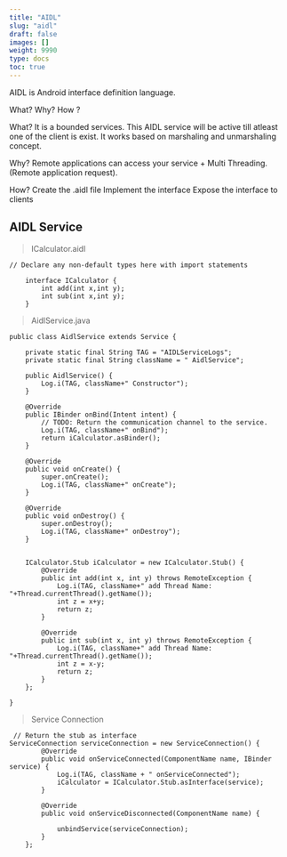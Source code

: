 ```yaml
---
title: "AIDL"
slug: "aidl"
draft: false
images: []
weight: 9990
type: docs
toc: true
---
```


AIDL is Android interface definition language.

What? Why? How ?

What?
It is a bounded services.
This AIDL service will be active till atleast one of the client is exist.
It works based on marshaling and unmarshaling concept.

Why?
Remote applications can access your service +
Multi Threading.(Remote application request).

How?
Create the .aidl file
Implement the interface
Expose the interface to clients

## AIDL Service
> ICalculator.aidl

    // Declare any non-default types here with import statements
    
        interface ICalculator {
            int add(int x,int y);
            int sub(int x,int y);
        }


> AidlService.java

    public class AidlService extends Service {
    
        private static final String TAG = "AIDLServiceLogs";
        private static final String className = " AidlService";
    
        public AidlService() {
            Log.i(TAG, className+" Constructor");
        }
    
        @Override
        public IBinder onBind(Intent intent) {
            // TODO: Return the communication channel to the service.
            Log.i(TAG, className+" onBind");
            return iCalculator.asBinder();
        }
    
        @Override
        public void onCreate() {
            super.onCreate();
            Log.i(TAG, className+" onCreate");
        }
    
        @Override
        public void onDestroy() {
            super.onDestroy();
            Log.i(TAG, className+" onDestroy");
        }
    
    
        ICalculator.Stub iCalculator = new ICalculator.Stub() {
            @Override
            public int add(int x, int y) throws RemoteException {
                Log.i(TAG, className+" add Thread Name: "+Thread.currentThread().getName());
                int z = x+y;
                return z;
            }
    
            @Override
            public int sub(int x, int y) throws RemoteException {
                Log.i(TAG, className+" add Thread Name: "+Thread.currentThread().getName());
                int z = x-y;
                return z;
            }
        };
    
    }

> Service Connection 

     // Return the stub as interface
    ServiceConnection serviceConnection = new ServiceConnection() {
            @Override
            public void onServiceConnected(ComponentName name, IBinder service) {
                Log.i(TAG, className + " onServiceConnected");
                iCalculator = ICalculator.Stub.asInterface(service);
            }
    
            @Override
            public void onServiceDisconnected(ComponentName name) {
    
                unbindService(serviceConnection);
            }
        };




